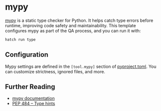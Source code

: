 # mypy

[mypy](https://mypy.readthedocs.io/en/stable/) is a static type checker for Python. It helps catch type errors before runtime, improving code safety and maintainability. This template configures mypy as part of the QA process, and you can run it with:

```zsh
hatch run type
```

## Configuration

Mypy settings are defined in the `[tool.mypy]` section of [pyproject.toml](../pyproject.toml). You can customize strictness, ignored files, and more.

## Further Reading

- [mypy documentation](https://mypy.readthedocs.io/en/stable/)
- [PEP 484 – Type hints](https://peps.python.org/pep-0484/)
